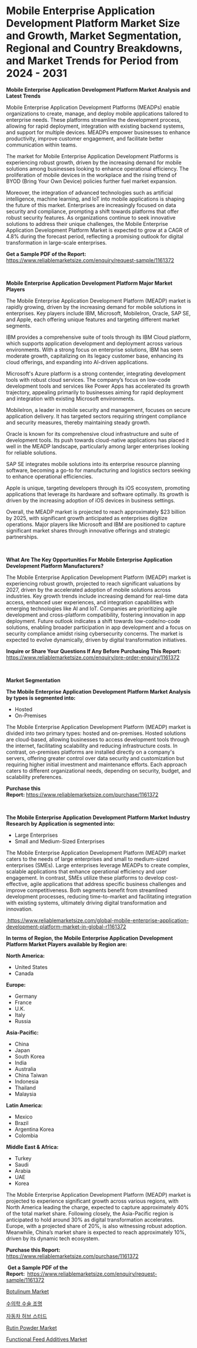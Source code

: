 <p><h1>Mobile Enterprise Application Development Platform Market Size and Growth, Market Segmentation, Regional and Country Breakdowns, and Market Trends for Period from 2024 -  2031</h1></p><p><strong>Mobile Enterprise Application Development Platform Market Analysis and Latest Trends</strong></p>
<p><p>Mobile Enterprise Application Development Platforms (MEADPs) enable organizations to create, manage, and deploy mobile applications tailored to enterprise needs. These platforms streamline the development process, allowing for rapid deployment, integration with existing backend systems, and support for multiple devices. MEADPs empower businesses to enhance productivity, improve customer engagement, and facilitate better communication within teams.</p><p>The market for Mobile Enterprise Application Development Platforms is experiencing robust growth, driven by the increasing demand for mobile solutions among businesses looking to enhance operational efficiency. The proliferation of mobile devices in the workplace and the rising trend of BYOD (Bring Your Own Device) policies further fuel market expansion. </p><p>Moreover, the integration of advanced technologies such as artificial intelligence, machine learning, and IoT into mobile applications is shaping the future of this market. Enterprises are increasingly focused on data security and compliance, prompting a shift towards platforms that offer robust security features. As organizations continue to seek innovative solutions to address their unique challenges, the Mobile Enterprise Application Development Platform Market is expected to grow at a CAGR of 4.8% during the forecast period, reflecting a promising outlook for digital transformation in large-scale enterprises.</p></p>
<p><strong>Get a Sample PDF of the Report:&nbsp;</strong> <a href="https://www.reliablemarketsize.com/enquiry/request-sample/1161372">https://www.reliablemarketsize.com/enquiry/request-sample/1161372</a></p>
<p>&nbsp;</p>
<p><strong>Mobile Enterprise Application Development Platform Major Market Players</strong></p>
<p><p>The Mobile Enterprise Application Development Platform (MEADP) market is rapidly growing, driven by the increasing demand for mobile solutions in enterprises. Key players include IBM, Microsoft, MobileIron, Oracle, SAP SE, and Apple, each offering unique features and targeting different market segments.</p><p>IBM provides a comprehensive suite of tools through its IBM Cloud platform, which supports application development and deployment across various environments. With a strong focus on enterprise solutions, IBM has seen moderate growth, capitalizing on its legacy customer base, enhancing its cloud offerings, and expanding into AI-driven applications.</p><p>Microsoft's Azure platform is a strong contender, integrating development tools with robust cloud services. The company’s focus on low-code development tools and services like Power Apps has accelerated its growth trajectory, appealing primarily to businesses aiming for rapid deployment and integration with existing Microsoft environments. </p><p>MobileIron, a leader in mobile security and management, focuses on secure application delivery. It has targeted sectors requiring stringent compliance and security measures, thereby maintaining steady growth. </p><p>Oracle is known for its comprehensive cloud infrastructure and suite of development tools. Its push towards cloud-native applications has placed it well in the MEADP landscape, particularly among larger enterprises looking for reliable solutions.</p><p>SAP SE integrates mobile solutions into its enterprise resource planning software, becoming a go-to for manufacturing and logistics sectors seeking to enhance operational efficiencies. </p><p>Apple is unique, targeting developers through its iOS ecosystem, promoting applications that leverage its hardware and software optimally. Its growth is driven by the increasing adoption of iOS devices in business settings.</p><p>Overall, the MEADP market is projected to reach approximately $23 billion by 2025, with significant growth anticipated as enterprises digitize operations. Major players like Microsoft and IBM are positioned to capture significant market shares through innovative offerings and strategic partnerships.</p></p>
<p>&nbsp;</p>
<p><strong>What Are The Key Opportunities For Mobile Enterprise Application Development Platform Manufacturers?</strong></p>
<p><p>The Mobile Enterprise Application Development Platform (MEADP) market is experiencing robust growth, projected to reach significant valuations by 2027, driven by the accelerated adoption of mobile solutions across industries. Key growth trends include increasing demand for real-time data access, enhanced user experiences, and integration capabilities with emerging technologies like AI and IoT. Companies are prioritizing agile development and cross-platform compatibility, fostering innovation in app deployment. Future outlook indicates a shift towards low-code/no-code solutions, enabling broader participation in app development and a focus on security compliance amidst rising cybersecurity concerns. The market is expected to evolve dynamically, driven by digital transformation initiatives.</p></p>
<p><strong>Inquire or Share Your Questions If Any Before Purchasing This Report:</strong> <a href="https://www.reliablemarketsize.com/enquiry/pre-order-enquiry/1161372">https://www.reliablemarketsize.com/enquiry/pre-order-enquiry/1161372</a></p>
<p>&nbsp;</p>
<p><strong>Market Segmentation</strong></p>
<p><strong>The Mobile Enterprise Application Development Platform Market Analysis by types is segmented into:</strong></p>
<p><ul><li>Hosted</li><li>On-Premises</li></ul></p>
<p><p>The Mobile Enterprise Application Development Platform (MEADP) market is divided into two primary types: hosted and on-premises. Hosted solutions are cloud-based, allowing businesses to access development tools through the internet, facilitating scalability and reducing infrastructure costs. In contrast, on-premises platforms are installed directly on a company's servers, offering greater control over data security and customization but requiring higher initial investment and maintenance efforts. Each approach caters to different organizational needs, depending on security, budget, and scalability preferences.</p></p>
<p><strong>Purchase this Report:&nbsp;</strong><a href="https://www.reliablemarketsize.com/purchase/1161372">https://www.reliablemarketsize.com/purchase/1161372</a></p>
<p>&nbsp;</p>
<p><strong>The Mobile Enterprise Application Development Platform Market Industry Research by Application is segmented into:</strong></p>
<p><ul><li>Large Enterprises</li><li>Small and Medium-Sized Enterprises</li></ul></p>
<p><p>The Mobile Enterprise Application Development Platform (MEADP) market caters to the needs of large enterprises and small to medium-sized enterprises (SMEs). Large enterprises leverage MEADPs to create complex, scalable applications that enhance operational efficiency and user engagement. In contrast, SMEs utilize these platforms to develop cost-effective, agile applications that address specific business challenges and improve competitiveness. Both segments benefit from streamlined development processes, reducing time-to-market and facilitating integration with existing systems, ultimately driving digital transformation and innovation.</p></p>
<p><a href="https://www.reliablemarketsize.com/global-mobile-enterprise-application-development-platform-market-in-global-r1161372">&nbsp;https://www.reliablemarketsize.com/global-mobile-enterprise-application-development-platform-market-in-global-r1161372</a></p>
<p><strong>In terms of Region, the Mobile Enterprise Application Development Platform Market Players available by Region are:</strong></p>
<p>
    <p> <strong> North America: </strong>
        <ul>
            <li>United States</li>
            <li>Canada</li>
        </ul>
        </p> 
    <p> <strong> Europe: </strong>
        <ul>
            <li>Germany</li>
            <li>France</li>
            <li>U.K.</li>
            <li>Italy</li>
            <li>Russia</li>
        </ul>
        </p> 
    <p> <strong> Asia-Pacific: </strong>
        <ul>
            <li>China</li>
            <li>Japan</li>
            <li>South Korea</li>
            <li>India</li>
            <li>Australia</li>
            <li>China Taiwan</li>
            <li>Indonesia</li>
            <li>Thailand</li>
            <li>Malaysia</li>
        </ul>
        </p> 
    <p> <strong> Latin America: </strong>
        <ul>
            <li>Mexico</li>
            <li>Brazil</li>
            <li>Argentina Korea</li>
            <li>Colombia</li>
        </ul>
        </p> 
    <p> <strong> Middle East & Africa: </strong>
        <ul>
            <li>Turkey</li>
            <li>Saudi</li>
            <li>Arabia</li>
            <li>UAE</li>
            <li>Korea</li>
        </ul>
    </p>
    </p>
<p><p>The Mobile Enterprise Application Development Platform (MEADP) market is projected to experience significant growth across various regions, with North America leading the charge, expected to capture approximately 40% of the total market share. Following closely, the Asia-Pacific region is anticipated to hold around 30% as digital transformation accelerates. Europe, with a projected share of 20%, is also witnessing robust adoption. Meanwhile, China’s market share is expected to reach approximately 10%, driven by its dynamic tech ecosystem.</p></p>
<p><strong>Purchase this Report: </strong><a href="https://www.reliablemarketsize.com/purchase/1161372">https://www.reliablemarketsize.com/purchase/1161372</a></p>
<p>&nbsp;<strong>Get a Sample PDF of the Report:&nbsp;&nbsp;</strong><a href="https://www.reliablemarketsize.com/enquiry/request-sample/1161372">https://www.reliablemarketsize.com/enquiry/request-sample/1161372</a></p>
<p><strong></strong></p>
<p><p><a href="https://www.linkedin.com/pulse/botulinum-market-trends-growth-outlook-2024-2031-insight-burst-mjjhf?trackingId=nCFZeI25QCGhz89mpAGGWg%3D%3D">Botulinum Market</a></p><p><a href="https://medium.com/@joydelacr54/%EC%88%98%EC%9D%98-%EC%99%B8%EA%B3%BC-%EC%A1%B0%EB%AA%85-%EC%8B%9C%EC%9E%A5-%EB%8F%99%ED%96%A5-%EC%9D%91%EC%9A%A9-%EB%B6%84%EC%95%BC-%EB%B0%8F-%EC%A7%80%EC%97%AD-%EC%8B%9C%EC%9E%A5-%ED%86%B5%EC%B0%B0%EB%A0%A5%EC%9D%98-%EC%A3%BC%EC%9A%94-%EC%9A%94%EC%9D%B8-2024-2031-9a5ea7821373">수의학 수술 조명</a></p><p><a href="https://medium.com/@michealmendoza54/%EC%84%B8%EA%B3%84-automotive-hub-studs-market-%EC%9D%80-2024%EC%97%90%EC%84%9C-2031%EB%A1%9C-%EC%97%B0%ED%8F%89%EA%B7%A0-%EC%A6%9D%EA%B0%80%EC%9C%A8%EC%9D%84-%EB%B3%B4%EC%9D%BC-%EA%B2%83%EC%9C%BC%EB%A1%9C-%EC%98%88%EC%83%81%EB%90%A9%EB%8B%88%EB%8B%A4-748a67b8153b">자동차 허브 스터드</a></p><p><a href="https://issuu.com/reportprime-2/docs/rutin-powder-market-size-2030.pptx_98aed99fbbe5c1">Rutin Powder Market</a></p><p><a href="https://issuu.com/reportprime-2/docs/functional-feed-additives-market-si_da75d5a0b4c0d4">Functional Feed Additives Market</a></p></p>